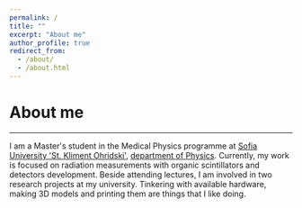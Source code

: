 ```yaml
---
permalink: /
title: ""
excerpt: "About me"
author_profile: true
redirect_from: 
  - /about/
  - /about.html
---
```


# About me
------
I am a Master's student in the Medical Physics programme at [Sofia University 'St. Kliment Ohridski'](https://www.uni-sofia.bg/index.php/eng), [department of Physics](https://www.phys.uni-sofia.bg/). Currently, my work is focused on radiation measurements with organic scintillators and detectors development. Beside attending lectures, I am involved in two research projects at my university. Tinkering with available hardware, making 3D models and printing them are things that I like doing.
